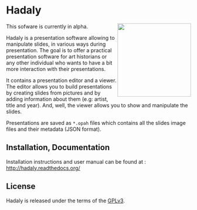 # Hadaly

<img align="right" height="200" src="https://github.com/octogene/hadaly/raw/master/docs/_static/logo/logo_2.png"/>


This sofware is currently in alpha.

Hadaly is a presentation software allowing to manipulate slides, in various ways during presentation. The goal is to offer a practical presentation software for art historians or any other individual who wants to have a bit more interaction with their presentations.

It contains a presentation editor and a viewer. The editor allows you to build presentations by creating slides from pictures and by adding information about them (e.g: artist, title and year). And, well, the viewer allows you to show and manipulate the slides.

Presentations are saved as `*.opah` files which contains all the slides image files and their metadata (JSON format).

## Installation, Documentation

Installation instructions and user manual can be found at : http://hadaly.readthedocs.org/

## License

Hadaly is released under the terms of the [GPLv3](https://www.gnu.org/licenses/gpl-3.0.en.html).







